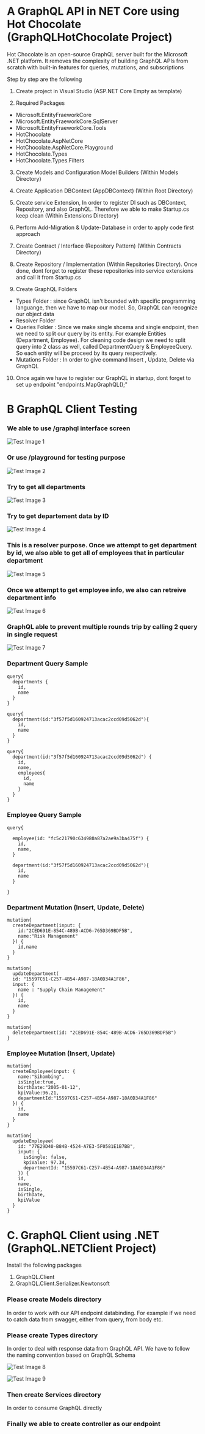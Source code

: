 # A GraphQL API in NET Core using Hot Chocolate (GraphQLHotChocolate Project)

Hot Chocolate is an open-source GraphQL server built for the Microsoft .NET platform. It removes the complexity of building GraphQL APIs from scratch with built-in features for queries, mutations, and subscriptions

Step by step are the following
1. Create project in Visual Studio (ASP.NET Core Empty as template)

2. Required Packages 
  - Microsoft.EntityFraeworkCore
  - Microsoft.EntityFraeworkCore.SqlServer
  - Microsoft.EntityFraeworkCore.Tools
  - HotChocolate
  - HotChocolate.AspNetCore
  - HotChocolate.AspNetCore.Playground
  - HotChocolate.Types
  - HotChocolate.Types.Filters
  
 3. Create Models and Configuration Model Builders (Within Models Directory)
 
 4. Create Application DBContext (AppDBContext) (Within Root Directory)
 
 5. Create service Extension, In order to register DI such as DBContext, Repository, and also GraphQL. Therefore we able to make Startup.cs keep clean (Within Extensions Directory)
 
 6. Perform Add-Migration & Update-Database in order to apply code first approach
 
 7. Create Contract / Interface (Repository Pattern) (Within Contracts Directory)
 
 8. Create Repository / Implementation (Within Repsitories Directory). Once done, dont forget to register these repositories into service extensions and call it from Startup.cs
 
 9. Create GraphQL Folders
  - Types Folder : since GraphQL isn't bounded with specific programming languange, then we have to map our model. So, GraphQL can recognize our object data
  - Resolver Folder
  - Queries Folder : Since we make single shcema and single endpoint, then we need to split our query by its entity. For example Entities (Department, Employee). For cleaning code design we need to split query into 2 class as well, called DepartmentQuery & EmployeeQuery. So each entity will be proceed by its query respectively.
  - Mutations Folder : In order to give command Insert , Update, Delete via GraphQL
  
 10. Once again we have to register our GraphQL in startup, dont forget to set up endpoint "endpoints.MapGraphQL();"
 
 # B GraphQL Client Testing
 
 ### We able to use /graphql interface screen
 ![Test Image 1](https://github.com/khoirmuhammad/GraphQLHotChocolate/blob/master/Images/Run%20graphql.PNG)
 
 
 ### Or use /playground for testing purpose
 ![Test Image 2](https://github.com/khoirmuhammad/GraphQLHotChocolate/blob/master/Images/Run%20playground.PNG)
 
 
 ### Try to get all departments
 ![Test Image 3](https://github.com/khoirmuhammad/GraphQLHotChocolate/blob/master/Images/getalldepartments.PNG)
 
 
 ### Try to get departement data by ID 
 ![Test Image 4](https://github.com/khoirmuhammad/GraphQLHotChocolate/blob/master/Images/getdepartmentbyid.PNG)
 
 
 ### This is a resolver purpose. Once we attempt to get department by id, we also able to get all of employees that in particular department
 ![Test Image 5](https://github.com/khoirmuhammad/GraphQLHotChocolate/blob/master/Images/getdepartmentbyidandemployeeresolver.PNG)
 
 
 ### Once we attempt to get employee info, we also can retreive department info
 ![Test Image 6](https://github.com/khoirmuhammad/GraphQLHotChocolate/blob/master/Images/getemployeebyidanddepartmentresolver.PNG)
 
 
 ### GraphQL able to prevent multiple rounds trip by calling 2 query in single request
 ![Test Image 7](https://github.com/khoirmuhammad/GraphQLHotChocolate/blob/master/Images/singletripcall.PNG)
 
 
 
 ### Department Query Sample
 
```
query{
  departments {
    id,
    name
  }
}
```
```
query{
  department(id:"3f57f5d160924713acac2ccd09d5062d"){
    id,
    name
  }
}
```
```
query{
  department(id:"3f57f5d160924713acac2ccd09d5062d") {
    id,
    name,
    employees{
      id,
      name
    }
  }
}
```
### Employee Query Sample

```
query{
  
  employee(id: "fc5c21790c634980a87a2ae9a3ba475f") {
    id,
    name,
  }

  department(id:"3f57f5d160924713acac2ccd09d5062d"){
    id,
    name
  }
  
}
```

### Department Mutation (Insert, Update, Delete)
```
mutation{
  createDepartment(input: {
    id:"2CED691E-854C-489B-ACD6-765D369BDF5B",
    name:"Risk Management"
  }) {
    id,name
  }
}
```
```
mutation{
  updateDepartment(
  id: "15597C61-C257-4B54-A987-18A0D34A1F86",
  input: {
    name : "Supply Chain Management"
  }) {
    id,
    name
  }
}
```
```
mutation{
  deleteDepartment(id: "2CED691E-854C-489B-ACD6-765D369BDF5B")   
}
```
### Employee  Mutation (Insert, Update)
```
mutation{
  createEmployee(input: {
    name:"Sihombing",
    isSingle:true,
    birthDate:"2005-01-12",
    kpiValue:96.21,
    departmentId:"15597C61-C257-4B54-A987-18A0D34A1F86"
  }) {
    id,
    name
  }
}
```
```
mutation{
  updateEmployee(
    id: "77E29D40-B84B-4524-A7E3-5F0581E1B7BB",
    input: {
      isSingle: false,
      kpiValue: 97.34,
      departmentId: "15597C61-C257-4B54-A987-18A0D34A1F86"
    }) {
    id,
    name,
    isSingle,
    birthDate,
    kpiValue
  }
}
```
# C. GraphQL Client using .NET (GraphQL.NETClient Project)

Install the following packages
1. GraphQL.Client
2. GraphQL.Client.Serializer.Newtonsoft

### Please create Models directory
In order to work with our API endpoint databinding. For example if we need to catch data from swagger, either from query, from body etc.

### Please create Types directory
In order to deal with response data from GraphQL API. We have to follow the naming convention based on GraphQL Schema

![Test Image 8](https://github.com/khoirmuhammad/GraphQLHotChocolate/blob/master/Images/QuerySchema.PNG)

![Test Image 9](https://github.com/khoirmuhammad/GraphQLHotChocolate/blob/master/Images/MutationSchema.PNG)

### Then create Services directory
In order to consume GraphQL directly

### Finally we able to create controller as our endpoint


